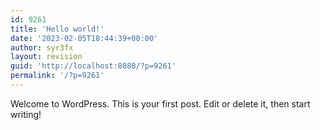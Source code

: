 ```yaml
---
id: 9261
title: 'Hello world!'
date: '2023-02-05T18:44:39+00:00'
author: syr3fx
layout: revision
guid: 'http://localhost:8080/?p=9261'
permalink: '/?p=9261'
---
```


Welcome to WordPress. This is your first post. Edit or delete it, then start writing!